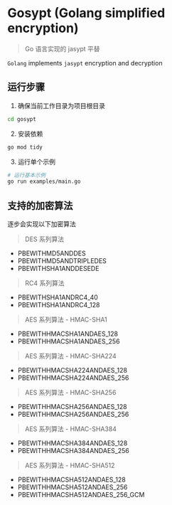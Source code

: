# Gosypt (Golang simplified encryption)

> Go 语言实现的 jasypt 平替

`Golang` implements `jasypt` encryption and decryption

## 运行步骤

1. 确保当前工作目录为项目根目录

```bash
cd gosypt
```

2. 安装依赖

```bash
go mod tidy
```

3. 运行单个示例

```bash
# 运行基本示例
go run examples/main.go
```

## 支持的加密算法

逐步会实现以下加密算法

> DES 系列算法

- PBEWITHMD5ANDDES
- PBEWITHMD5ANDTRIPLEDES
- PBEWITHSHA1ANDDESEDE

> RC4 系列算法

- PBEWITHSHA1ANDRC4_40
- PBEWITHSHA1ANDRC4_128

> AES 系列算法 - HMAC-SHA1

- PBEWITHHMACSHA1ANDAES_128
- PBEWITHHMACSHA1ANDAES_256

> AES 系列算法 - HMAC-SHA224

- PBEWITHHMACSHA224ANDAES_128
- PBEWITHHMACSHA224ANDAES_256

> AES 系列算法 - HMAC-SHA256

- PBEWITHHMACSHA256ANDAES_128
- PBEWITHHMACSHA256ANDAES_256

> AES 系列算法 - HMAC-SHA384

- PBEWITHHMACSHA384ANDAES_128
- PBEWITHHMACSHA384ANDAES_256

> AES 系列算法 - HMAC-SHA512

- PBEWITHHMACSHA512ANDAES_128
- PBEWITHHMACSHA512ANDAES_256
- PBEWITHHMACSHA512ANDAES_256_GCM
